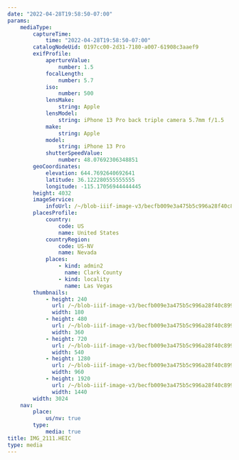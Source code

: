 ```yaml
---
date: "2022-04-28T19:58:50-07:00"
params:
    mediaType:
        captureTime:
            time: "2022-04-28T19:58:50-07:00"
        catalogNodeUid: 0197cc00-2d31-7180-a007-61908c3aaef9
        exifProfile:
            apertureValue:
                number: 1.5
            focalLength:
                number: 5.7
            iso:
                number: 500
            lensMake:
                string: Apple
            lensModel:
                string: iPhone 13 Pro back triple camera 5.7mm f/1.5
            make:
                string: Apple
            model:
                string: iPhone 13 Pro
            shutterSpeedValue:
                number: 48.07692306348851
        geoCoordinates:
            elevation: 644.7692640692641
            latitude: 36.122280555555555
            longitude: -115.17056944444445
        height: 4032
        imageService:
            infoUrl: /~/blob-iiif-image-v3/becfb009e3a475b5c996a28f40c899a82e95c5de129a64bdd8655757cd32ad8d/info.json
        placesProfile:
            country:
                code: US
                name: United States
            countryRegion:
                code: US-NV
                name: Nevada
            places:
                - kind: admin2
                  name: Clark County
                - kind: locality
                  name: Las Vegas
        thumbnails:
            - height: 240
              url: /~/blob-iiif-image-v3/becfb009e3a475b5c996a28f40c899a82e95c5de129a64bdd8655757cd32ad8d/full/180%2C240/0/default.jpg
              width: 180
            - height: 480
              url: /~/blob-iiif-image-v3/becfb009e3a475b5c996a28f40c899a82e95c5de129a64bdd8655757cd32ad8d/full/360%2C480/0/default.jpg
              width: 360
            - height: 720
              url: /~/blob-iiif-image-v3/becfb009e3a475b5c996a28f40c899a82e95c5de129a64bdd8655757cd32ad8d/full/540%2C720/0/default.jpg
              width: 540
            - height: 1280
              url: /~/blob-iiif-image-v3/becfb009e3a475b5c996a28f40c899a82e95c5de129a64bdd8655757cd32ad8d/full/960%2C1280/0/default.jpg
              width: 960
            - height: 1920
              url: /~/blob-iiif-image-v3/becfb009e3a475b5c996a28f40c899a82e95c5de129a64bdd8655757cd32ad8d/full/1440%2C1920/0/default.jpg
              width: 1440
        width: 3024
    nav:
        place:
            us/nv: true
        type:
            media: true
title: IMG_2111.HEIC
type: media
---
```

